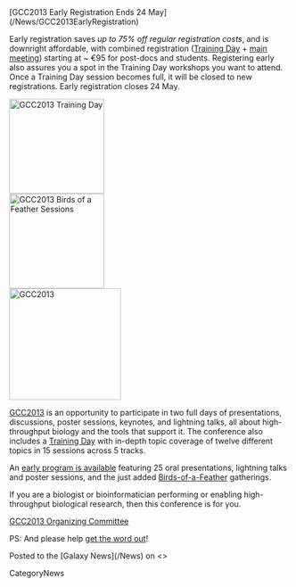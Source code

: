 <div class='newsItemHeader'>[GCC2013 Early Registration Ends 24 May](/News/GCC2013EarlyRegistration)</div>

Early registration saves *up to 75% off regular registration costs*, and is downright affordable, with combined registration ([Training Day](/Events/GCC2013/TrainingDay) + [main meeting](/Events/GCC2013/Program)) starting at ~ €95 for post-docs and students. Registering early also assures you a spot in the Training Day workshops you want to attend.  Once a Training Day session becomes full, it will be closed to new registrations.  Early registration closes 24 May. 

<div class='right'><a href='/Events/GCC2013/'><img src='/Images/Logos/GCC2013TrainingDayLogo300.png' alt='GCC2013 Training Day' width="170px" /></a><br />
<a href='/Events/GCC2013/'><img src='/Images/Logos/GCC2013BoFLogo.png' alt='GCC2013 Birds of a Feather Sessions' width="170px" /></a></div>
<div class='left'><a href='/Events/GCC2013/'><img src='/Images/Logos/GCC2013Logo400.png' alt='GCC2013' width="200px" /></a></div>

[GCC2013](/Events/GCC2013) is an opportunity to participate in two full days of presentations, discussions, poster sessions, keynotes, and lightning talks, all about high-throughput biology and the tools that support it. The conference also includes a [Training Day](/Events/GCC2013/TrainingDay) with in-depth topic coverage of twelve different topics in 15 sessions across 5 tracks.

An [early program is available](/Events/GCC2013/Program) featuring 25 oral presentations, lightning talks and poster sessions, and the just added [Birds-of-a-Feather](/Events/GCC2013/BoF) gatherings.

If you are a biologist or bioinformatician performing or enabling high-throughput biological research, then this conference is for you.

[GCC2013 Organizing Committee](/Events/GCC2013/Organizers)

PS: And please help [get the word out](/Events/GCC2013/Promotion)!

<div class='newsItemFooter'>Posted to the [Galaxy News](/News) on <<Date(2013-05-20T16:20:42Z)>></div>

CategoryNews
